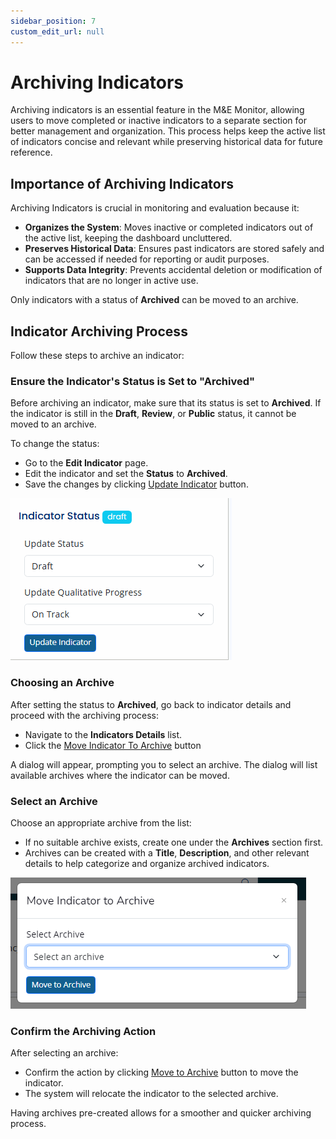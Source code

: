 ```yaml
---
sidebar_position: 7
custom_edit_url: null
---
```


# Archiving Indicators

Archiving indicators is an essential feature in the M&E Monitor, allowing users to move completed or inactive indicators to a separate section for better management and organization. This process helps keep the active list of indicators concise and relevant while preserving historical data for future reference.

## Importance of Archiving Indicators

Archiving Indicators is crucial in monitoring and evaluation because it:

- **Organizes the System**: Moves inactive or completed indicators out of the active list, keeping the dashboard uncluttered.
- **Preserves Historical Data**: Ensures past indicators are stored safely and can be accessed if needed for reporting or audit purposes.
- **Supports Data Integrity**: Prevents accidental deletion or modification of indicators that are no longer in active use.

Only indicators with a status of **Archived** can be moved to an archive.

## Indicator Archiving Process

Follow these steps to archive an indicator:

### Ensure the Indicator's Status is Set to "Archived"

Before archiving an indicator, make sure that its status is set to **Archived**. If the indicator is still in the **Draft**, **Review**, or **Public** status, it cannot be moved to an archive.

To change the status:
- Go to the **Edit Indicator** page.
- Edit the indicator and set the **Status** to **Archived**.
- Save the changes by clicking <a href="" class="primary-button">Update Indicator</a> button.

![Update Indicator Status](./img/update-status.png)

### Choosing an Archive

After setting the status to **Archived**, go back to indicator details and proceed with the archiving process:
- Navigate to the **Indicators Details** list.
- Click the <a href="" class="primary-button">Move Indicator To Archive</a> button

A dialog will appear, prompting you to select an archive. The dialog will list available archives where the indicator can be moved.

### Select an Archive

Choose an appropriate archive from the list:
- If no suitable archive exists, create one under the **Archives** section first.
- Archives can be created with a **Title**, **Description**, and other relevant details to help categorize and organize archived indicators.

![Choose Archive](./img/select-archive-dialog.png)

### Confirm the Archiving Action

After selecting an archive:
- Confirm the action by clicking <a href="" class="primary-button">Move to Archive</a> button to move the indicator.
- The system will relocate the indicator to the selected archive.



Having archives pre-created allows for a smoother and quicker archiving process.
